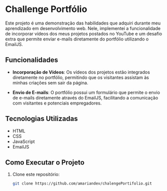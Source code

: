 # Challenge Portfólio

Este projeto é uma demonstração das habilidades que adquiri durante meu aprendizado em desenvolvimento web. Nele, implementei a funcionalidade de incorporar vídeos dos meus projetos postados no YouTube e um desafio extra que permite enviar e-mails diretamente do portfólio utilizando o EmailJS.

## Funcionalidades

- **Incorporação de Vídeos**: Os vídeos dos projetos estão integrados diretamente no portfólio, permitindo que os visitantes assistam às minhas criações sem sair da página.
  
- **Envio de E-mails**: O portfólio possui um formulário que permite o envio de e-mails diretamente através do EmailJS, facilitando a comunicação com visitantes e potenciais empregadores.

## Tecnologias Utilizadas

- HTML
- CSS
- JavaScript
- EmailJS

## Como Executar o Projeto

1. Clone este repositório:
   ```bash
   git clone https://github.com/amariandev/chalengePortifolio.git
